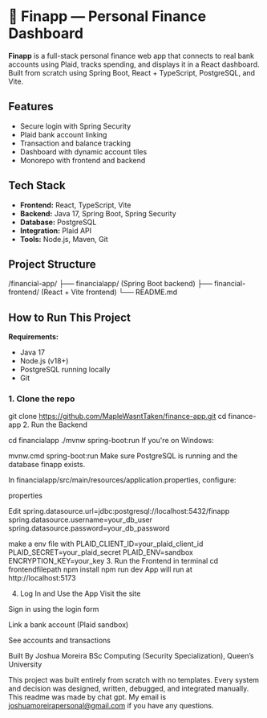 # 💸 Finapp — Personal Finance Dashboard

**Finapp** is a full-stack personal finance web app that connects to real bank accounts using Plaid, tracks spending, and displays it in a React dashboard. Built from scratch using Spring Boot, React + TypeScript, PostgreSQL, and Vite.

## Features

- Secure login with Spring Security
- Plaid bank account linking
- Transaction and balance tracking
- Dashboard with dynamic account tiles
- Monorepo with frontend and backend

## Tech Stack

- **Frontend:** React, TypeScript, Vite
- **Backend:** Java 17, Spring Boot, Spring Security
- **Database:** PostgreSQL
- **Integration:** Plaid API
- **Tools:** Node.js, Maven, Git

## Project Structure

/financial-app/
├── financialapp/ (Spring Boot backend)
├── financial-frontend/ (React + Vite frontend)
└── README.md



## How to Run This Project

**Requirements:**
- Java 17
- Node.js (v18+)
- PostgreSQL running locally
- Git

### 1. Clone the repo


git clone https://github.com/MapleWasntTaken/finance-app.git
cd finance-app
2. Run the Backend

cd financialapp
./mvnw spring-boot:run
If you're on Windows:

mvnw.cmd spring-boot:run
Make sure PostgreSQL is running and the database finapp exists.

In financialapp/src/main/resources/application.properties, configure:

properties

Edit
spring.datasource.url=jdbc:postgresql://localhost:5432/finapp
spring.datasource.username=your_db_user
spring.datasource.password=your_db_password

make a env file with 
PLAID_CLIENT_ID=your_plaid_client_id
PLAID_SECRET=your_plaid_secret
PLAID_ENV=sandbox
ENCRYPTION_KEY=your_key
3. Run the Frontend in terminal
cd frontendfilepath
npm install
npm run dev
App will run at http://localhost:5173

4. Log In and Use the App
Visit the site

Sign in using the login form

Link a bank account (Plaid sandbox)

See accounts and transactions

Built By
Joshua Moreira
BSc Computing (Security Specialization), Queen’s University

This project was built entirely from scratch with no templates. Every system and decision was designed, written, debugged, and integrated manually. This readme was made by chat gpt. My email is joshuamoreirapersonal@gmail.com if you have any questions. 
